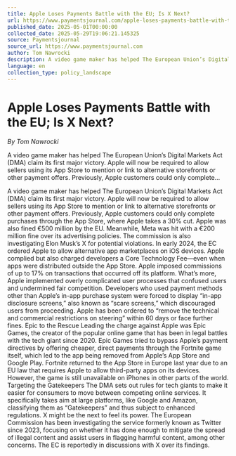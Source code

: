 ```yaml
---
title: Apple Loses Payments Battle with the EU; Is X Next?
url: https://www.paymentsjournal.com/apple-loses-payments-battle-with-the-eu-is-x-next/
published_date: 2025-05-01T00:00:00
collected_date: 2025-05-29T19:06:21.145325
source: Paymentsjournal
source_url: https://www.paymentsjournal.com
author: Tom Nawrocki
description: A video game maker has helped The European Union’s Digital Markets Act (DMA) claim its first major victory. Apple will now be required to allow sellers using its App Store to mention or link to alternative storefronts or other payment offers. Previously, Apple customers could only complete...
language: en
collection_type: policy_landscape
---
```


# Apple Loses Payments Battle with the EU; Is X Next?

*By Tom Nawrocki*

A video game maker has helped The European Union’s Digital Markets Act (DMA) claim its first major victory. Apple will now be required to allow sellers using its App Store to mention or link to alternative storefronts or other payment offers. Previously, Apple customers could only complete...

A video game maker has helped The European Union’s Digital Markets Act (DMA) claim its first major victory. Apple will now be required to allow sellers using its App Store to mention or link to alternative storefronts or other payment offers. Previously, Apple customers could only complete purchases through the App Store, where Apple takes a 30% cut. 
 Apple was also fined €500 million by the EU. Meanwhile, Meta was hit with a €200 million fine over its advertising policies. The commission is also investigating Elon Musk’s X for potential violations. 
 In early 2024, the EC ordered Apple to allow alternative app marketplaces on iOS devices. Apple complied but also charged developers a Core Technology Fee—even when apps were distributed outside the App Store. Apple imposed commissions of up to 17% on transactions that occurred off its platform. 
 What’s more, Apple implemented overly complicated user processes that confused users and undermined fair competition. Developers who used payment methods other than Apple’s in-app purchase system were forced to display “in-app disclosure screens,” also known as “scare screens,” which discouraged users from proceeding. Apple has been ordered to “remove the technical and commercial restrictions on steering” within 60 days or face further fines. 
 Epic to the Rescue 
 Leading the charge against Apple was Epic Games, the creator of the popular online game that has been in legal battles with the tech giant since 2020. Epic Games tried to bypass Apple’s payment directives by offering cheaper, direct payments through the Fortnite game itself, which led to the app being removed from Apple’s App Store and Google Play. 
 Fortnite returned to the App Store in Europe last year due to an EU law that requires Apple to allow third-party apps on its devices. However, the game is still unavailable on iPhones in other parts of the world. 
 Targeting the Gatekeepers 
 The DMA sets out rules for tech giants to make it easier for consumers to move between competing online services. It specifically takes aim at large platforms, like Google and Amazon, classifying them as “Gatekeepers” and thus subject to enhanced regulations. 
 X might be the next to feel its power. The European Commission has been investigating the service formerly known as Twitter since 2023, focusing on whether it has done enough to mitigate the spread of illegal content and assist users in flagging harmful content, among other concerns. The EC is reportedly in discussions with X over its findings.
